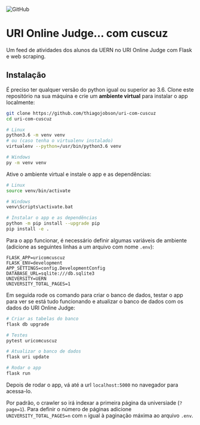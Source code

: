 ![GitHub](https://img.shields.io/github/license/thiagojobson/uri-com-cuscuz)

# URI Online Judge... com cuscuz

Um feed de atividades dos alunos da UERN no URI Online Judge com Flask e web scraping.

## Instalação

É preciso ter qualquer versão do python igual ou superior ao 3.6.
Clone este repositório na sua máquina e crie um **ambiente virtual** para instalar o app localmente:

```bash
git clone https://github.com/thiagojobson/uri-com-cuscuz
cd uri-com-cuscuz

# Linux
python3.6 -m venv venv
# ou (caso tenha o virtualenv instalado)
virtualenv --python=/usr/bin/python3.6 venv

# Windows
py -m venv venv
```

Ative o ambiente virtual e instale o app e as dependências:

```bash
# Linux
source venv/bin/activate

# Windows
venv\Scripts\activate.bat

# Instalar o app e as dependências
python -m pip install --upgrade pip
pip install -e .
```

Para o app funcionar, é necessário definir algumas variáveis de ambiente 
(adicione as seguintes linhas a um arquivo com nome `.env`):

```
FLASK_APP=uricomcuscuz
FLASK_ENV=development
APP_SETTINGS=config.DevelopmentConfig
DATABASE_URL=sqlite:///db.sqlite3
UNIVERSITY=UERN
UNIVERSITY_TOTAL_PAGES=1
```

Em seguida rode os comando para criar o banco de dados, testar o app para ver se está tudo funcionando e 
atualizar o banco de dados com os dados do URI Online Judge:

```bash
# Criar as tabelas do banco
flask db upgrade

# Testes
pytest uricomcuscuz

# Atualizar o banco de dados
flask uri update

# Rodar o app
flask run
```

Depois de rodar o app, vá até a url `localhost:5000` no navegador para acessa-lo.

Por padrão, o crawler so irá indexar a primeira página da universiade (`?page=1`). Para definir o número de páginas
adicione `UNIVERSITY_TOTAL_PAGES=n` com `n` igual à paginação máxima ao arquivo `.env`.
